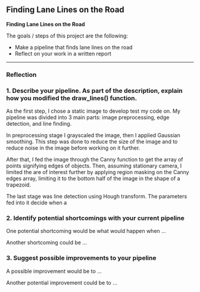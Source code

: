 **Finding Lane Lines on the Road** 
---

**Finding Lane Lines on the Road**

The goals / steps of this project are the following:
* Make a pipeline that finds lane lines on the road
* Reflect on your work in a written report

[//]: # (Image References)
[image1]: ./examples/grayscale.jpg "Grayscale"

---

### Reflection

### 1. Describe your pipeline. As part of the description, explain how you modified the draw_lines() function.

As the first step, I chose a static image to develop test my code on. My pipeline was divided into 3 main parts: image preprocessing, edge detection, and line finding.

In preprocessing stage I grayscaled the image, then I applied Gaussian smoothing. This step was done to reduce the size of the image and to reduce noise in the image before working on it further.

After that, I fed the image through the Canny function to get the array of points signifying edges of objects.
Then, assuming stationary camera, I limited the are of interest further by applying region masking on the Canny edges array, limiting it to the bottom half of the image in the shape of a trapezoid.

The last stage was line detection using Hough transform. The parameters fed into it decide when a 




### 2. Identify potential shortcomings with your current pipeline


One potential shortcoming would be what would happen when ... 

Another shortcoming could be ...


### 3. Suggest possible improvements to your pipeline

A possible improvement would be to ...

Another potential improvement could be to ...
